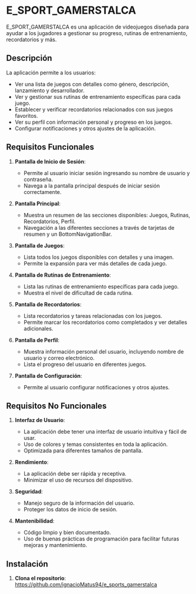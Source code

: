 # E_SPORT_GAMERSTALCA

E_SPORT_GAMERSTALCA es una aplicación de videojuegos diseñada para ayudar a los jugadores a gestionar su progreso, rutinas de entrenamiento, recordatorios y más.

## Descripción

La aplicación permite a los usuarios:

- Ver una lista de juegos con detalles como género, descripción, lanzamiento y desarrollador.
- Ver y gestionar sus rutinas de entrenamiento específicas para cada juego.
- Establecer y verificar recordatorios relacionados con sus juegos favoritos.
- Ver su perfil con información personal y progreso en los juegos.
- Configurar notificaciones y otros ajustes de la aplicación.

## Requisitos Funcionales

1. **Pantalla de Inicio de Sesión**:
   - Permite al usuario iniciar sesión ingresando su nombre de usuario y contraseña.
   - Navega a la pantalla principal después de iniciar sesión correctamente.

2. **Pantalla Principal**:
   - Muestra un resumen de las secciones disponibles: Juegos, Rutinas, Recordatorios, Perfil.
   - Navegación a las diferentes secciones a través de tarjetas de resumen y un BottomNavigationBar.

3. **Pantalla de Juegos**:
   - Lista todos los juegos disponibles con detalles y una imagen.
   - Permite la expansión para ver más detalles de cada juego.

4. **Pantalla de Rutinas de Entrenamiento**:
   - Lista las rutinas de entrenamiento específicas para cada juego.
   - Muestra el nivel de dificultad de cada rutina.

5. **Pantalla de Recordatorios**:
   - Lista recordatorios y tareas relacionadas con los juegos.
   - Permite marcar los recordatorios como completados y ver detalles adicionales.

6. **Pantalla de Perfil**:
   - Muestra información personal del usuario, incluyendo nombre de usuario y correo electrónico.
   - Lista el progreso del usuario en diferentes juegos.

7. **Pantalla de Configuración**:
   - Permite al usuario configurar notificaciones y otros ajustes.

## Requisitos No Funcionales

1. **Interfaz de Usuario**:
   - La aplicación debe tener una interfaz de usuario intuitiva y fácil de usar.
   - Uso de colores y temas consistentes en toda la aplicación.
   - Optimizada para diferentes tamaños de pantalla.

2. **Rendimiento**:
   - La aplicación debe ser rápida y receptiva.
   - Minimizar el uso de recursos del dispositivo.

3. **Seguridad**:
   - Manejo seguro de la información del usuario.
   - Proteger los datos de inicio de sesión.

4. **Mantenibilidad**:
   - Código limpio y bien documentado.
   - Uso de buenas prácticas de programación para facilitar futuras mejoras y mantenimiento.



## Instalación

1. **Clona el repositorio**: https://github.com/ignacioMatus94/e_sports_gamerstalca
   